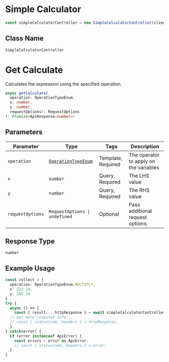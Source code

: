 # Simple Calculator

```ts
const simpleCalculatorController = new SimpleCalculatorController(client);
```

## Class Name

`SimpleCalculatorController`


# Get Calculate

Calculates the expression using the specified operation.

```ts
async getCalculate(
  operation: OperationTypeEnum,
  x: number,
  y: number,
  requestOptions?: RequestOptions
): Promise<ApiResponse<number>>
```

## Parameters

| Parameter | Type | Tags | Description |
|  --- | --- | --- | --- |
| `operation` | [`OperationTypeEnum`](../../doc/models/operation-type-enum.md) | Template, Required | The operator to apply on the variables |
| `x` | `number` | Query, Required | The LHS value |
| `y` | `number` | Query, Required | The RHS value |
| `requestOptions` | `RequestOptions \| undefined` | Optional | Pass additional request options. |

## Response Type

`number`

## Example Usage

```ts
const collect = {
  operation: OperationTypeEnum.MULTIPLY,
  x: 222.14,
  y: 165.14
}
try {
  async () => {
    const { result,...httpResponse } = await simpleCalculatorController.getCalculate(collect);
  // Get more response info...
  // const { statusCode, headers } = httpResponse;
  }
} catch(error) {
  if (error instanceof ApiError) {
    const errors = error as ApiError;
    // const { statusCode, headers } = error;
  }
}
```

